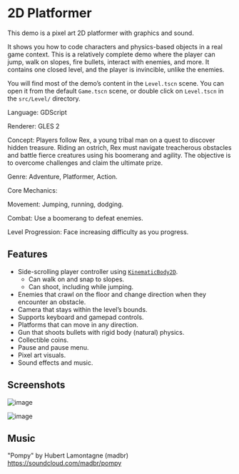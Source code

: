 # 2D Platformer

This demo is a pixel art 2D platformer with graphics and sound.

It shows you how to code characters and physics-based objects
in a real game context. This is a relatively complete demo
where the player can jump, walk on slopes, fire bullets,
interact with enemies, and more. It contains one closed
level, and the player is invincible, unlike the enemies.

You will find most of the demo’s content in the `Level.tscn` scene.
You can open it from the default `Game.tscn` scene, or double
click on `Level.tscn` in the `src/Level/` directory.

Language: GDScript

Renderer: GLES 2

Concept: Players follow Rex, a young tribal man on a quest to discover hidden treasure. Riding an ostrich, Rex must navigate treacherous obstacles and battle fierce creatures using his boomerang and agility. The objective is to overcome challenges and claim the ultimate prize.

Genre: Adventure, Platformer, Action.

Core Mechanics:

Movement: Jumping, running, dodging.

Combat: Use a boomerang to defeat enemies.

Level Progression: Face increasing difficulty as you progress.

## Features

- Side-scrolling player controller using [`KinematicBody2D`](https://docs.godotengine.org/en/latest/classes/class_kinematicbody2d.html).
    - Can walk on and snap to slopes.
    - Can shoot, including while jumping.
- Enemies that crawl on the floor and change direction when they encounter an obstacle.
- Camera that stays within the level’s bounds.
- Supports keyboard and gamepad controls.
- Platforms that can move in any direction.
- Gun that shoots bullets with rigid body (natural) physics.
- Collectible coins.
- Pause and pause menu.
- Pixel art visuals.
- Sound effects and music.

## Screenshots

![image](https://github.com/user-attachments/assets/bbbc5f61-a275-41c0-9586-59d56fb12ad7)


![image](https://github.com/user-attachments/assets/afc6de61-8428-4fbb-aee0-ccb736f2a1f4)


## Music

"Pompy" by Hubert Lamontagne (madbr) https://soundcloud.com/madbr/pompy
